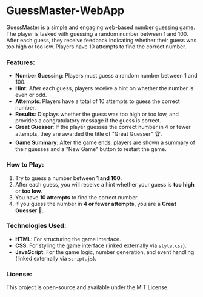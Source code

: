 # GuessMaster-WebApp

GuessMaster is a simple and engaging web-based number guessing game. The player is tasked with guessing a random number between 1 and 100. After each guess, they receive feedback indicating whether their guess was too high or too low. Players have 10 attempts to find the correct number.

### Features:
- **Number Guessing**: Players must guess a random number between 1 and 100.
- **Hint**: After each guess, players receive a hint on whether the number is even or odd.
- **Attempts**: Players have a total of 10 attempts to guess the correct number.
- **Results**: Displays whether the guess was too high or too low, and provides a congratulatory message if the guess is correct.
- **Great Guesser**: If the player guesses the correct number in 4 or fewer attempts, they are awarded the title of "Great Guesser" 🏆.
- **Game Summary**: After the game ends, players are shown a summary of their guesses and a "New Game" button to restart the game.

### How to Play:
1. Try to guess a number between **1 and 100**.
2. After each guess, you will receive a hint whether your guess is **too high** or **too low**.
3. You have **10 attempts** to find the correct number.
4. If you guess the number in **4 or fewer attempts**, you are a **Great Guesser** 🎯.

### Technologies Used:
- **HTML**: For structuring the game interface.
- **CSS**: For styling the game interface (linked externally via `style.css`).
- **JavaScript**: For the game logic, number generation, and event handling (linked externally via `script.js`).

### License:
This project is open-source and available under the MIT License.

